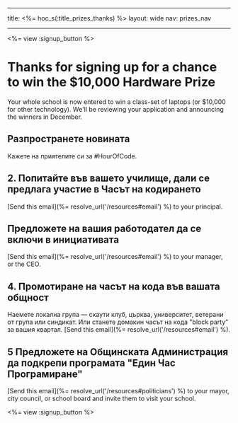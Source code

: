 * * *

title: <%= hoc_s(:title_prizes_thanks) %> layout: wide nav: prizes_nav

* * *

<%= view :signup_button %>

# Thanks for signing up for a chance to win the $10,000 Hardware Prize

Your whole school is now entered to win a class-set of laptops (or $10,000 for other technology). We'll be reviewing your application and announcing the winners in December.

## Разпространете новината

Кажете на приятелите си за #HourOfCode.

## 2. Попитайте във вашето училище, дали се предлага участие в Часът на кодирането

[Send this email](%= resolve_url('/resources#email') %) to your principal.

## Предложете на вашия работодател да се включи в инициативата

[Send this email](%= resolve_url('/resources#email') %) to your manager, or the CEO.

## 4. Промотиране на часът на кода във вашата общност

Наемете локална група — скаути клуб, църква, университет, ветерани от група или синдикат. Или станете домакин часът на кода "block party" за вашия квартал. [Send this email](%= resolve_url('/resources#email') %).

## 5 Предложете на Общинската Администрация да подкрепи програмата "Един Час Програмиране"

[Send this email](%= resolve_url('/resources#politicians') %) to your mayor, city council, or school board and invite them to visit your school.

<%= view :signup_button %>